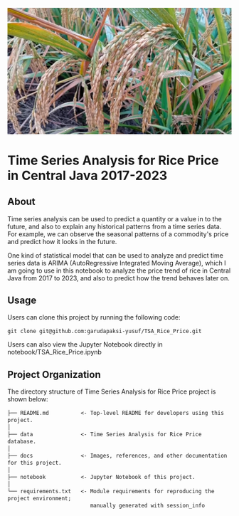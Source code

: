 ![Header](./docs/header.jpg)

# Time Series Analysis for Rice Price in Central Java 2017-2023

## About

Time series analysis can be used to predict a quantity or a value in to the future, and also to explain any historical patterns from a time series data. For example, we can observe the seasonal patterns of a commodity's price and predict how it looks in the future.

One kind of statistical model that can be used to analyze and predict time series data is ARIMA (AutoRegressive Integrated Moving Average), which I am going to use in this notebook to analyze the price trend of rice in Central Java from 2017 to 2023, and also to predict how the trend behaves later on.

## Usage

Users can clone this project by running the following code:

    git clone git@github.com:garudapaksi-yusuf/TSA_Rice_Price.git

Users can also view the Jupyter Notebook directly in notebook/TSA_Rice_Price.ipynb

## Project Organization

The directory structure of Time Series Analysis for Rice Price project is shown below:

    ├── README.md          <- Top-level README for developers using this project.
    │
    ├── data               <- Time Series Analysis for Rice Price database.
    │
    ├── docs               <- Images, references, and other documentation for this project.
    │
    ├── notebook           <- Jupyter Notebook of this project.
    │
    └── requirements.txt   <- Module requirements for reproducing the project environment;
                              manually generated with session_info